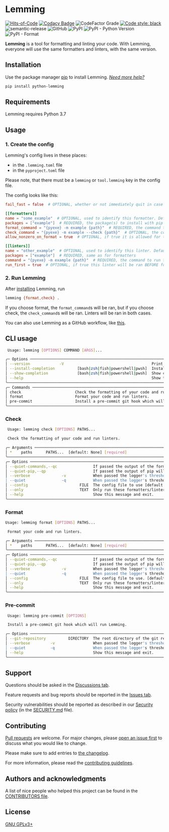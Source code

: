 # Lemming

[![Hits-of-Code](https://hitsofcode.com/github/koviubi56/lemming?branch=main)](https://hitsofcode.com/github/koviubi56/lemming/view?branch=main)
[![Codacy Badge](https://app.codacy.com/project/badge/Grade/d421571132f64a7dbd63fef92cf36e3e)](https://www.codacy.com/gh/koviubi56/lemming/dashboard?utm_source=github.com&amp;utm_medium=referral&amp;utm_content=koviubi56/lemming&amp;utm_campaign=Badge_Grade)
![CodeFactor Grade](https://img.shields.io/codefactor/grade/github/koviubi56/lemming)
[![Code style: black](https://img.shields.io/badge/code%20style-black-000000.svg)](https://github.com/psf/black)
![semantic-release](https://img.shields.io/badge/%F0%9F%93%A6%F0%9F%9A%80-semantic--release-e10079.svg)
![GitHub](https://img.shields.io/github/license/koviubi56/lemming)
![PyPI](https://img.shields.io/pypi/v/python-lemming)
![PyPI - Python Version](https://img.shields.io/pypi/pyversions/python-lemming)
![PyPI - Format](https://img.shields.io/pypi/format/python-lemming)

**Lemming** is a tool for formatting and linting your code. With Lemming, everyone will use the same formatters and linters, with the same version.

## Installation

Use the package manager [pip](https://pip.pypa.io/en/stable/) to install Lemming. _[Need more help?](https://packaging.python.org/en/latest/tutorials/installing-packages/)_

```bash
pip install python-lemming
```

## Requirements

Lemming requires Python 3.7

## Usage

### 1. Create the config

Lemming's config lives in these places:

- in the `.lemming.toml` file
- in the `pyproject.toml` file

Please note, that there must be a `lemming` or `tool.lemming` key in the config file.

The config looks like this:

```toml
fail_fast = false  # OPTIONAL, whether or not immediately quit in case of an error

[[formatters]]
name = "some_example"  # OPTIONAL, used to identify this formatter. Defaults to packages[0]
packages = ["example"]  # REQUIRED, the package(s) to install with pip (might include versions with "==x.y.z")
format_command = "{pyexe} -m example {path}"  # REQUIRED, the command to run to format the code ({pyexe} will be replaced with the python executable, {path} with the path passed to Lemming (usually the current working directory: "."))
check_command = "{pyexe} -m example --check {path}"  # OPTIONAL, the command to run to check the code (stuff will be replaced just like in format_command)
allow_nonzero_on_format = true  # OPTIONAL, if true it is allowed for the format_command to return a non-zero exit status

[[linters]]
name = "other_example"  # OPTIONAL, used to identify this linter. Defaults to packages[0]
packages = ["example"]  # REQUIRED, same as for formatters
command = "{pyexe} -m example {path}"  # REQUIRED, the command to run to lint the code (stuff will be replaced just like in format_command)
run_first = true  # OPTIONAL, if true this linter will be ran BEFORE formatters, and other linters. Defaults to false.
```

### 2. Run Lemming

After [installing](#installation) Lemming, run

```bash
lemming {format,check} .
```

If you choose format, the `format_command`s will be ran, but if you choose check, the `check_command`s will be ran. Linters will be ran in both cases.

You can also use Lemming as a GitHub workflow, like [this](.github/workflows/lemming.yml).

## CLI usage

```bash
 Usage: lemming [OPTIONS] COMMAND [ARGS]...

╭─ Options ──────────────────────────────────────────────────────────────────────────────────────────────────────────────────────────────────────────────────────────╮
│ --version             -V                                       Print the version of Lemming and exit.                                                              │
│ --install-completion          [bash|zsh|fish|powershell|pwsh]  Install completion for the specified shell. [default: None]                                         │
│ --show-completion             [bash|zsh|fish|powershell|pwsh]  Show completion for the specified shell, to copy it or customize the installation. [default: None]  │
│ --help                                                         Show this message and exit.                                                                         │
╰────────────────────────────────────────────────────────────────────────────────────────────────────────────────────────────────────────────────────────────────────╯
╭─ Commands ─────────────────────────────────────────────────────────────────────────────────────────────────────────────────────────────────────────────────────────╮
│ check                        Check the formatting of your code and run linters.                                                                                    │
│ format                       Format your code and run linters.                                                                                                     │
│ pre-commit                   Install a pre-commit git hook which will run Lemming.                                                                                 │
╰────────────────────────────────────────────────────────────────────────────────────────────────────────────────────────────────────────────────────────────────────╯
```

### Check

```bash
 Usage: lemming check [OPTIONS] PATHS...

 Check the formatting of your code and run linters.

╭─ Arguments ─────────────────────────────────────────────────────────────────────────────────────────────────────────────────────╮
│ *    paths      PATHS...  [default: None] [required]                                                                            │
╰─────────────────────────────────────────────────────────────────────────────────────────────────────────────────────────────────╯
╭─ Options ───────────────────────────────────────────────────────────────────────────────────────────────────────────────────────╮
│ --quiet-commands,--qc                If passed the output of the formatters and linters will be hidden.                         │
│ --quiet-pip,--qp                     If passed the output of pip will be hidden.                                                │
│ --verbose              -v            When passed the logger's threshold will be decreased by 10 (may be passed multiple times)  │
│ --quiet                -q            When passed the logger's threshold will be increased by 10 (may be passed multiple times)  │
│ --config                       FILE  The config file to use [default: None]                                                     │
│ --only                         TEXT  Only run these formatters/linters (may be passed multiple times) [default: None]           │
│ --help                               Show this message and exit.                                                                │
╰─────────────────────────────────────────────────────────────────────────────────────────────────────────────────────────────────╯
```

### Format

```bash
Usage: lemming format [OPTIONS] PATHS...

 Format your code and run linters.

╭─ Arguments ─────────────────────────────────────────────────────────────────────────────────────────────────────────────────────╮
│ *    paths      PATHS...  [default: None] [required]                                                                            │
╰─────────────────────────────────────────────────────────────────────────────────────────────────────────────────────────────────╯
╭─ Options ───────────────────────────────────────────────────────────────────────────────────────────────────────────────────────╮
│ --quiet-commands,--qc                If passed the output of the formatters and linters will be hidden.                         │
│ --quiet-pip,--qp                     If passed the output of pip will be hidden.                                                │
│ --verbose              -v            When passed the logger's threshold will be decreased by 10 (may be passed multiple times)  │
│ --quiet                -q            When passed the logger's threshold will be increased by 10 (may be passed multiple times)  │
│ --config                       FILE  The config file to use. [default: None]                                                    │
│ --only                         TEXT  Only run these formatters/linters (may be passed multiple times) [default: None]           │
│ --help                               Show this message and exit.                                                                │
╰─────────────────────────────────────────────────────────────────────────────────────────────────────────────────────────────────╯
```

### Pre-commit

```bash
 Usage: lemming pre-commit [OPTIONS]

 Install a pre-commit git hook which will run Lemming.

╭─ Options ──────────────────────────────────────────────────────────────────────────────────────────────────────────────────────────────────────────────────╮
│ --git-repository          DIRECTORY  The root directory of the git repository to use. Defaults to the current working directory. [default: (dynamic)]      │
│ --verbose         -v                 When passed the logger's threshold will be decreased by 10 (may be passed multiple times)                             │
│ --quiet           -q                 When passed the logger's threshold will be increased by 10 (may be passed multiple times)                             │
│ --help                               Show this message and exit.                                                                                           │
╰────────────────────────────────────────────────────────────────────────────────────────────────────────────────────────────────────────────────────────────╯
```

## Support

Questions should be asked in the [Discussions tab](https://github.com/koviubi56/lemming/discussions/categories/q-a).

Feature requests and bug reports should be reported in the [Issues tab](https://github.com/koviubi56/lemming/issues/new/choose).

Security vulnerabilities should be reported as described in our [Security policy](https://github.com/koviubi56/lemming/security/policy) (in the [SECURITY.md](SECURITY.md) file).

## Contributing

[Pull requests](https://github.com/koviubi56/lemming/blob/main/CONTRIBUTING.md#pull-requests) are welcome. For major changes, please [open an issue first](https://github.com/koviubi56/lemming/issues/new/choose) to discuss what you would like to change.

Please make sure to add entries to [the changelog](CHANGELOG.md).

For more information, please read the [contributing guidelines](CONTRIBUTING.md).

## Authors and acknowledgments

A list of nice people who helped this project can be found in the [CONTRIBUTORS file](CONTRIBUTORS).

## License

[GNU GPLv3+](LICENSE)
